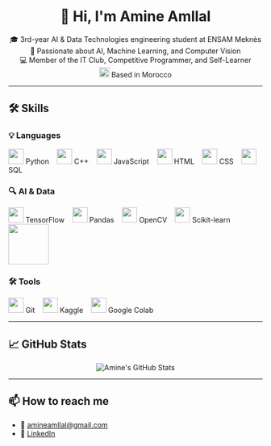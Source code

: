 <h1 align="center">👋 Hi, I'm Amine Amllal</h1>

<p align="center">
🎓 3rd-year AI & Data Technologies engineering student at ENSAM Meknès <br>
🚀 Passionate about AI, Machine Learning, and Computer Vision <br>
💻 Member of the IT Club, Competitive Programmer, and Self-Learner <br>
<img width="20" src="https://github.com/csmoore/country-flag-icons/blob/master/country-flags-4x3-svg/ma.svg" alt="nuux_tv" /> Based in Morocco
</p>

---

## 🛠️ Skills

### 💡 Languages  
<p align="left">
  <img src="https://cdn.jsdelivr.net/gh/devicons/devicon/icons/python/python-original.svg" width="30"/> Python &nbsp;&nbsp;
  <img src="https://cdn.jsdelivr.net/gh/devicons/devicon/icons/cplusplus/cplusplus-original.svg" width="30"/> C++ &nbsp;&nbsp;
  <img src="https://cdn.jsdelivr.net/gh/devicons/devicon/icons/javascript/javascript-original.svg" width="30"/> JavaScript &nbsp;&nbsp;
  <img src="https://cdn.jsdelivr.net/gh/devicons/devicon/icons/html5/html5-original.svg" width="30"/> HTML &nbsp;&nbsp;
  <img src="https://cdn.jsdelivr.net/gh/devicons/devicon/icons/css3/css3-original.svg" width="30"/> CSS &nbsp;&nbsp;
  <img src="https://cdn.jsdelivr.net/gh/devicons/devicon/icons/mysql/mysql-original.svg" width="30"/> SQL
</p>

### 🔍 AI & Data  
<p align="left">
  <img src="https://cdn.jsdelivr.net/gh/devicons/devicon/icons/tensorflow/tensorflow-original.svg" width="30"/> TensorFlow &nbsp;&nbsp;
  <img src="https://cdn.jsdelivr.net/gh/devicons/devicon/icons/pandas/pandas-original.svg" width="30"/> Pandas &nbsp;&nbsp;
  <img src="https://cdn.jsdelivr.net/gh/devicons/devicon/icons/opencv/opencv-original.svg" width="30"/> OpenCV &nbsp;&nbsp;
  <img src="https://raw.githubusercontent.com/simple-icons/simple-icons/develop/icons/scikitlearn.svg" width="30"/> Scikit-learn &nbsp;&nbsp;
  <img src="https://seaborn.pydata.org/_static/logo-wide-lightbg.svg" width="80"/>
</p>

### 🛠 Tools  
<p align="left">
  <img src="https://cdn.jsdelivr.net/gh/devicons/devicon/icons/git/git-original.svg" width="30"/> Git &nbsp;&nbsp;
  <img src="https://cdn.jsdelivr.net/gh/simple-icons/simple-icons/icons/kaggle.svg" width="30"/> Kaggle &nbsp;&nbsp;
  <img src="https://colab.research.google.com/img/colab_favicon_256px.png" width="30"/> Google Colab
</p>

---

## 📈 GitHub Stats

<p align="center">
  <img src="https://github-readme-stats.vercel.app/api?username=Amine-Amllal&show_icons=true&theme=radical" alt="Amine's GitHub Stats"/>
</p>

---

## 📫 How to reach me

- 📧 amineamllal@gmail.com  
- 💼 [LinkedIn](https://www.linkedin.com/in/amineamllal/)

